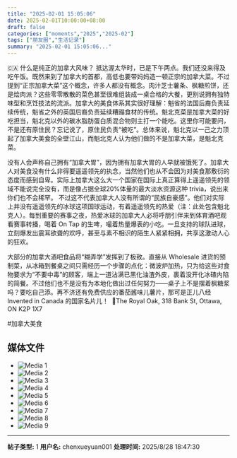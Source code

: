 ```yaml
---
title: "2025-02-01 15:05:06"
date: 2025-02-01T10:00:00+08:00
draft: false
categories: ["moments","2025","2025-02"]
tags: ["朋友圈","生活记录"]
summary: "2025-02-01 15:05:06..."
---
```


🇨🇦 什么是纯正的加拿大风味？
​
​抵达渥太华时，已是下午两点。我们还没来得及吃午饭。既然来到了加拿大的首都，高低也要带妈妈造一顿正宗的加拿大菜。不过提到“正宗加拿大菜”这个概念，许多人都没有概念。肉汁芝士薯条、枫糖煎饼，还是烩肉派？这些零零散散的菜色甚至很难组装成一桌合格的大餐，更别说拥有独特味型和烹饪技法的流派。
​
加拿大的美食体系其实很好理解：魁省的法国后裔负责延续传统，魁省之外的英国后裔负责延续糟蹋食材的传统。魁北克菜是加拿大菜的好吃担当，魁北克以外的碳水脂肪蛋白质混合物则主打一个能吃。这里你可能要问，不是还有原住民？忘记说了，原住民负责“被吃”。总体来说，魁北克以一己之力顶起了加拿大美食的全壁江山，而魁北克人认为他们做的不是加拿大菜，是魁北克菜。

​没有人会声称自己拥有“加拿大胃”，因为拥有加拿大胃的人早就被饿死了。加拿大人对美食没有什么非得要遥遥领先的执念，当然他们也从不会因为对美食那敷衍的态度而感到自卑。实际上加拿大这么大一个国家在国际上真正算得上遥遥领先的领域不能说完全没有，而是像占据全球20%体量的最大淡水资源这种 trivia，说出来你们也不会稀罕。
​
​不过这不代表加拿大人没有所谓的“民族自豪感”。他们对实际上并没有遥遥领先的冰球这项国球运动，有着遥遥领先的热爱（注：此处包含魁北克人）。每到重要的赛事之夜，热爱冰球的加拿大人必将呼朋引伴来到体育酒吧观看赛事转播，喝着 On Tap 的生啤，嘬着热量爆表的小吃。一旦支持的球队进球，立刻爆发出震耳欲聋的欢呼，甚至与素不相识的陌生人紧紧相拥，共享这激动人心的狂欢。​

大部分的加拿大酒吧食品将“糊弄学”发挥到了极致。直接从 Wholesale 进货的预制菜，从冰箱到餐桌之间只需经历一个步骤的点化：微波炉加热，只为给这些对食物要求为“不要中毒”的顾客，端上一道沾满已黑化油渣外皮，裹着没开化冰碴内陷的简餐。不过他们也不是没有为本地化做出过任何努力——桌子上不是摆着枫糖浆吗？要吃自己添。再不济还有免费供应的番茄酱味儿薯片，那可是正儿八经 Invented in Canada 的国家名片儿！
​
📍The Royal Oak, 318 Bank St, Ottawa, ON K2P 1X7

​#加拿大美食

## 媒体文件

- ![Media 1](/Moments/photos/2025-02-01/202502011505060.jpg)
- ![Media 2](/Moments/photos/2025-02-01/202502011505061.jpg)
- ![Media 3](/Moments/photos/2025-02-01/202502011505062.jpg)
- ![Media 4](/Moments/photos/2025-02-01/202502011505063.jpg)
- ![Media 5](/Moments/photos/2025-02-01/202502011505064.jpg)
- ![Media 6](/Moments/photos/2025-02-01/202502011505065.jpg)
- ![Media 7](/Moments/photos/2025-02-01/202502011505066.jpg)
- ![Media 8](/Moments/photos/2025-02-01/202502011505067.jpg)
- ![Media 9](/Moments/photos/2025-02-01/202502011505068.jpg)

---

**帖子类型:** 1
**用户名:** chenxueyuan001
**处理时间:** 2025/8/28 18:47:30